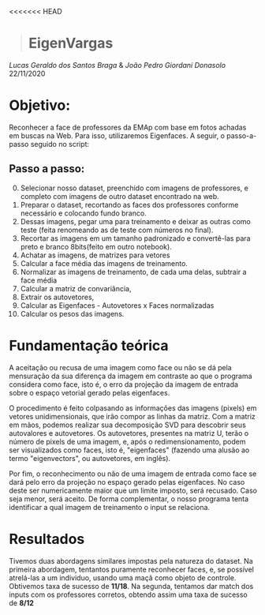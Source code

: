 <<<<<<< HEAD
> # EigenVargas

*Lucas Geraldo dos Santos Braga* & *João Pedro Giordani Donasolo*
		22/11/2020

# Objetivo:

Reconhecer a face de professores da EMAp com base em fotos achadas em buscas na Web. Para isso, utilizaremos Eigenfaces. A seguir, o passo-a-passo seguido no script:

## Passo a passo:


0. Selecionar nosso dataset, preenchido com imagens de professores, e completo com imagens de outro dataset encontrado na web.
1. Preparar o dataset, recortando as faces dos professores conforme necessário e colocando fundo branco.
2. Dessas imagens, pegar uma para treinamento e deixar as outras como teste (feita renomeando as de teste com números no final).
3. Recortar as imagens em um tamanho padronizado e convertê-las para preto e branco 8bits(feito em outro notebook).
4. Achatar as imagens, de matrizes para vetores
5. Calcular a face média das imagens de treinamento.
6. Normalizar as imagens de treinamento, de cada uma delas, subtrair a face média
7. Calcular a matriz de convariância,
8. Extrair os autovetores,
9. Calcular as Eigenfaces - Autovetores x Faces normalizadas
10. Calcular os pesos das imagens.  

# Fundamentação teórica

A aceitação ou recusa de uma imagem como face ou não se dá pela mensuração da sua diferença da imagem em contraste ao que o programa considera como face, isto é, o erro da projeção da imagem de entrada sobre o espaço vetorial gerado pelas eigenfaces.

O procedimento é feito colpasando as informações das imagens (pixels) em vetores unidimensionais, que irão compor as linhas da matriz. Com a matriz em mãos, podemos realizar sua decomposição SVD para descobrir seus autovalores e autovetores. Os autovetores, presentes na matriz U, terão o número de pixels de uma imagem, e, após o redimensionamento, podem ser visualizados como faces, isto é, "eigenfaces" (fazendo uma alusão ao termo "eigenvectors", ou autovetores, em inglês).

Por fim, o reconhecimento ou não de uma imagem de entrada como face se dará pelo erro da projeção no espaço gerado pelas eigenfaces. No caso deste ser numericamente maior que um limite imposto, será recusado. Caso seja menor, será aceito. De forma complementar, o nosso programa tenta identificar a qual imagem de treinamento o input se relaciona.


# Resultados

Tivemos duas abordagens similares impostas pela natureza do dataset. Na primeira abordagem, tentantos puramente reconhecer faces, e, se possível atrelá-las a um individuo, usando uma maçã como objeto de controle. Obtivemos taxa de sucesso de **11/18**. Na segunda, tentamos dar match dos inputs com os professores corretos, obtendo assim uma taxa de sucesso de **8/12**
